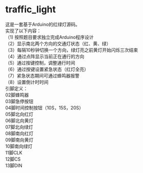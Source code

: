 # traffic_light
这是一套基于Arduino的红绿灯源码。  
实现了以下内容：  
（1) 按照题目要求独立完成Arduino程序设计  
（2）显示南北两个方向的交通灯状态（红、黄、绿）  
（3）每隔10秒钟切换一个方向，绿灯亮之前黄灯开始闪烁三次结束  
（4）通过点阵显示当前正在通行的方向  
（5）通过按键控制，调整通行时间  
（6）通过按键设置紧急状态（红灯全亮）  
（7）紧急状态期间可通过蜂鸣器报警  
（8）设置倒计时时间  
引脚定义：  
 02脚蜂鸣器  
 03脚急停按钮  
 04脚时间控制按钮（10S，15S，20S）  
 05脚北向红灯  
 06脚北向黄灯  
 07脚北向绿灯  
 08脚南向红灯  
 09脚南向黄灯  
 10脚南向绿灯  
 11脚CLK  
 12脚CS  
 13脚DIN  
